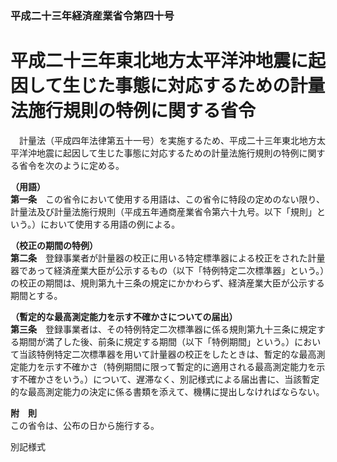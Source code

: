 ### 平成二十三年経済産業省令第四十号  
# 平成二十三年東北地方太平洋沖地震に起因して生じた事態に対応するための計量法施行規則の特例に関する省令  
　計量法（平成四年法律第五十一号）を実施するため、平成二十三年東北地方太平洋沖地震に起因して生じた事態に対応するための計量法施行規則の特例に関する省令を次のように定める。  
  
**（用語）**  
**第一条**　この省令において使用する用語は、この省令に特段の定めのない限り、計量法及び計量法施行規則（平成五年通商産業省令第六十九号。以下「規則」という。）において使用する用語の例による。  
  
**（校正の期間の特例）**  
**第二条**　登録事業者が計量器の校正に用いる特定標準器による校正をされた計量器であって経済産業大臣が公示するもの（以下「特例特定二次標準器」という。）の校正の期間は、規則第九十三条の規定にかかわらず、経済産業大臣が公示する期間とする。  
  
**（暫定的な最高測定能力を示す不確かさについての届出）**  
**第三条**　登録事業者は、その特例特定二次標準器に係る規則第九十三条に規定する期間が満了した後、前条に規定する期間（以下「特例期間」という。）において当該特例特定二次標準器を用いて計量器の校正をしたときは、暫定的な最高測定能力を示す不確かさ（特例期間に限って暫定的に適用される最高測定能力を示す不確かさをいう。）について、遅滞なく、別記様式による届出書に、当該暫定的な最高測定能力の決定に係る書類を添えて、機構に提出しなければならない。  
  
**附　則**  
この省令は、公布の日から施行する。  
  
別記様式
          
        